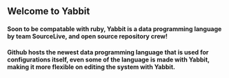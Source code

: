 ## Welcome to Yabbit
#### Soon to be compatable with ruby, Yabbit is a data programming language by team SourceLive, and open source repository crew!
#### Github hosts the newest data programming language that is used for configurations itself, even some of the language is made with Yabbit, making it more flexible on editing the system with Yabbit.
